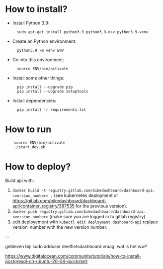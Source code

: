 # How to install?

- Install Python 3.9:

        sudo apt-get install python3.9 python3.9-dev python3.9-venv

- Create an Python environment:

        python3.9 -m venv ENV

- Go into this environment:

        source ENV/bin/activate

- Install some other things:

        pip install --upgrade pip
        pip install --upgrade setuptools

- Install dependencies:

        pip install -r requirements.txt

# How to run

        source ENV/bin/activate
        ./start_dev.sh

# How to deploy?

Build api with:

1. `docker build -t registry.gitlab.com/bikedashboard/dashboard-api:<version_number> .` (see kubernetes deployment or https://gitlab.com/bikedashboard/dashboard-api/container_registry/387535 for the previous version).
2. `docker push registry.gitlab.com/bikedashboard/dashboard-api:<version_number>` (make sure you are logged in to gitlab registry)
3. edit deployement with `kubectl edit deployment dashboard-api` replace version_number with the new version number.

--

gebleven bij: sudo adduser deelfietsdashboard
vraag: wat is het ww?

https://www.digitalocean.com/community/tutorials/how-to-install-postgresql-on-ubuntu-20-04-quickstart
